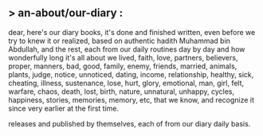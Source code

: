 ## > an-about/our-diary :

dear, 
here's our diary books,
it's done and finished written, even before we try to knew it or realized, based on authentic hadith Muhammad bin Abdullah, and the rest, each from our daily routines day by day and how wonderfully long it's all about we lived, faith, love, partners, believers, proper, manners, bad, good, family, enemy, friends, married, animals, plants, judge, notice, unnoticed, dating, income, relationship, healthy, sick, cheating, illness, sustenance, lose, hurt, glory, emotional, man, girl, felt, warfare, chaos, death, lost, birth, nature, unnatural, unhappy, cycles, happiness, stories, memories, memory, etc, that we know, and recognize it since very earlier at the first time.


releases and published by themselves, each of from our diary daily basis.

